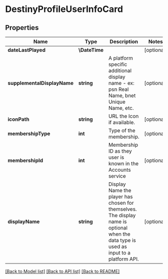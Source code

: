 # DestinyProfileUserInfoCard

## Properties
Name | Type | Description | Notes
------------ | ------------- | ------------- | -------------
**dateLastPlayed** | **\DateTime** |  | [optional] 
**supplementalDisplayName** | **string** | A platform specific additional display name - ex: psn Real Name, bnet Unique Name, etc. | [optional] 
**iconPath** | **string** | URL the Icon if available. | [optional] 
**membershipType** | **int** | Type of the membership. | [optional] 
**membershipId** | **int** | Membership ID as they user is known in the Accounts service | [optional] 
**displayName** | **string** | Display Name the player has chosen for themselves. The display name is optional when the data type is used as input to a platform API. | [optional] 

[[Back to Model list]](../README.md#documentation-for-models) [[Back to API list]](../README.md#documentation-for-api-endpoints) [[Back to README]](../README.md)


